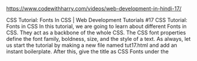 https://www.codewithharry.com/videos/web-development-in-hindi-17/


CSS Tutorial: Fonts In CSS | Web Development Tutorials #17
CSS Tutorial: Fonts in CSS
In this tutorial, we are going to learn about different Fonts in CSS. They act as a backbone of the whole CSS. The CSS font properties define the font family, boldness, size, and the style of a text. As always, let us start the tutorial by making a new file named tut17.html and add an instant boilerplate. After this, give the title as CSS Fonts under the <title> tags in the <head> section.

<body>
    <h4>CSS Fonts</h4>
   <p>Lets play with <span>fonts</span>. It is very exciting</p>
</body>
This is a very basic code as an example to start playing around different fonts. In CSS, we have two types of fonts- web-safe fonts and web fonts. Web saved fonts are the fonts that come pre-installed with most of the operating systems, therefore, using these fonts you will never encounter any error. But on the other hand, some fonts are not shipped with the OS; so to use them, we need to import them from the web.

We can also use the technique of font stack. A font stack is a list of fonts that are listed in order of preference you would like them to appear in case some fonts are not loading. The example of this is shown below-

p {font-family:'Ubuntu', 'Franklin Gothic Medium', 'Arial Narrow', Arial, sans-serif;}
This list will be iterated until the specified font is not available in the system.

To see the whole list of web saved fonts, there is a very good website called CSS Font Stack. It provides the complete list of web saved fonts. Talking about web fonts, we can easily import them from Google. To import the code, there is no website better than Google Fonts. To use it, simply copy the style-sheet and add it to your code and update the font stack with the specific font you desire.

The next property is font size.
p { font-family: ‘Franklin Gothic Medium’, ‘Aerial Narrow’, Aerial, sans-serif;
      font-size: 33px;          
}
Font Size is used to set the size of a font. In the above example, we used our font size to be 33px. Pixel ‘px’ is the unit of the font size and it is 1/96th of an inch.

The next property is line-height. Line-height is the spacing between the fonts (current font and previous font).
p {font-family: ‘Franklin Gothic Medium’, ‘Aerial Narrow’, Aerial, sans-serif;
      font-size: 23px;          
      line-height: 1.8em;
 }
Next property is font-weight. The font weight property sets how thick or thin character in text should be displayed.
p{ font-family: ‘Franklin Gothic Medium’, ‘Aerial Narrow’, Aerial, sans-serif;
      font-size: 23px;          
      line-height: 1.8em;
      font-weight: bold;
}
There are various other font properties. Most of the important ones are covered in this tutorial. You can now test different other font properties as well. As a beginner, I would recommend not to learn all the CSS properties until you learn to make a simple website. You can take the help of references available anytime but for it, you should know the basics.